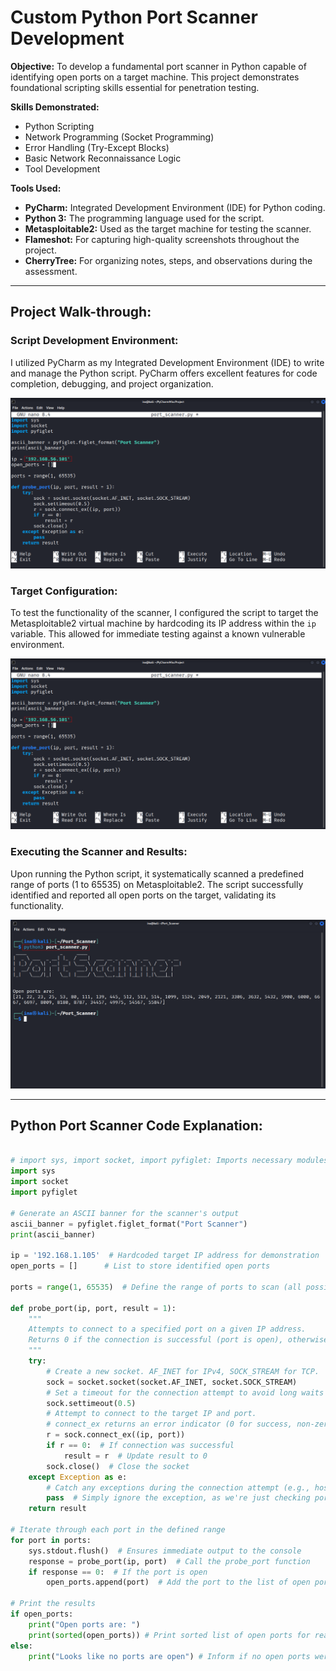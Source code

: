 # Custom Python Port Scanner Development

**Objective:** To develop a fundamental port scanner in Python capable of identifying open ports on a target machine. This project demonstrates foundational scripting skills essential for penetration testing.

**Skills Demonstrated:**

* Python Scripting
* Network Programming (Socket Programming)
* Error Handling (Try-Except Blocks)
* Basic Network Reconnaissance Logic
* Tool Development

**Tools Used:**

* **PyCharm:** Integrated Development Environment (IDE) for Python coding.
* **Python 3:** The programming language used for the script.
* **Metasploitable2:** Used as the target machine for testing the scanner.
* **Flameshot:** For capturing high-quality screenshots throughout the project.
* **CherryTree:** For organizing notes, steps, and observations during the assessment.

---

## Project Walk-through:

### Script Development Environment:
I utilized PyCharm as my Integrated Development Environment (IDE) to write and manage the Python script. PyCharm offers excellent features for code completion, debugging, and project organization.

![](screenshots/2.png)

### Target Configuration:
To test the functionality of the scanner, I configured the script to target the Metasploitable2 virtual machine by hardcoding its IP address within the `ip` variable. This allowed for immediate testing against a known vulnerable environment.

![](screenshots/2.png)

### Executing the Scanner and Results:
Upon running the Python script, it systematically scanned a predefined range of ports (1 to 65535) on Metasploitable2. The script successfully identified and reported all open ports on the target, validating its functionality.

![](screenshots/3.png)

---

## Python Port Scanner Code Explanation:

```python

# import sys, import socket, import pyfiglet: Imports necessary modules. sys for system-specific parameters and functions (like stdout.flush), socket for network connections, and pyfiglet for generating ASCII art
import sys
import socket
import pyfiglet

# Generate an ASCII banner for the scanner's output
ascii_banner = pyfiglet.figlet_format("Port Scanner")
print(ascii_banner)

ip = '192.168.1.105'  # Hardcoded target IP address for demonstration
open_ports = []      # List to store identified open ports

ports = range(1, 65535)  # Define the range of ports to scan (all possible ports)

def probe_port(ip, port, result = 1):
    """
    Attempts to connect to a specified port on a given IP address.
    Returns 0 if the connection is successful (port is open), otherwise 1.
    """
    try:
        # Create a new socket. AF_INET for IPv4, SOCK_STREAM for TCP.
        sock = socket.socket(socket.AF_INET, socket.SOCK_STREAM)
        # Set a timeout for the connection attempt to avoid long waits on closed ports.
        sock.settimeout(0.5)
        # Attempt to connect to the target IP and port.
        # connect_ex returns an error indicator (0 for success, non-zero for error).
        r = sock.connect_ex((ip, port))
        if r == 0:  # If connection was successful
            result = r  # Update result to 0
        sock.close()  # Close the socket
    except Exception as e:
        # Catch any exceptions during the connection attempt (e.g., host unreachable)
        pass  # Simply ignore the exception, as we're just checking port status
    return result

# Iterate through each port in the defined range
for port in ports:
    sys.stdout.flush()  # Ensures immediate output to the console
    response = probe_port(ip, port)  # Call the probe_port function
    if response == 0:  # If the port is open
        open_ports.append(port)  # Add the port to the list of open ports

# Print the results
if open_ports:
    print("Open ports are: ")
    print(sorted(open_ports)) # Print sorted list of open ports for readability
else:
    print("Looks like no ports are open") # Inform if no open ports were found

